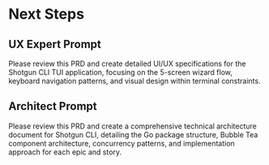 # Next Steps

## UX Expert Prompt
Please review this PRD and create detailed UI/UX specifications for the Shotgun CLI TUI application, focusing on the 5-screen wizard flow, keyboard navigation patterns, and visual design within terminal constraints.

## Architect Prompt
Please review this PRD and create a comprehensive technical architecture document for Shotgun CLI, detailing the Go package structure, Bubble Tea component architecture, concurrency patterns, and implementation approach for each epic and story.